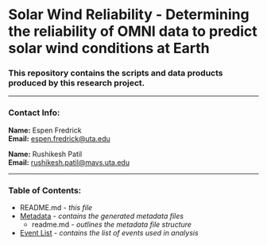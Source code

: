 # Solar Wind Reliability - Determining the reliability of OMNI data to predict solar wind conditions at Earth
### This repository contains the scripts and data products produced by this research project.
___
### Contact Info:
**Name:** Espen Fredrick  
**Email:** espen.fredrick@uta.edu

**Name:** Rushikesh Patil  
**Email:** rushikesh.patil@mavs.uta.edu
___

### Table of Contents:
- README.md - *this file*
- [Metadata](./metadata) - *contains the generated metadata files*
  - readme.md - *outlines the metadata file structure*
- [Event List](./eventlist) - *contains the list of events used in analysis*
